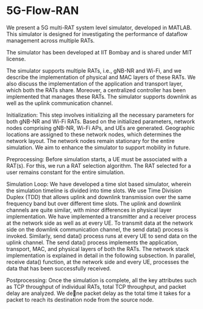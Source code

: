 # 5G-Flow-RAN

We present a 5G multi-RAT system level simulator, developed in MATLAB. This simulator is designed for investigating the performance of dataflow management across multiple RATs.

The simulator has been developed at IIT Bombay and is shared under MIT license.

The simulator supports multiple RATs, i.e., gNB-NR and Wi-Fi, and we describe the implementation of physical and MAC layers of these RATs. We also discuss the implementation of the application and transport layer, which both the RATs share. Moreover, a centralized controller has been implemented that manages these RATs. The simulator supports downlink as well as the uplink communication channel.

Initialization: This step involves initializing all the necessary parameters for both gNB-NR and Wi-Fi RATs. Based on the initialized parameters, network nodes comprising gNB-NR, Wi-Fi APs, and UEs are generated. Geographic locations are assigned to these network nodes, which determines the network layout. The network nodes remain stationary for the entire simulation. We aim to enhance the simulator to support mobility in future.

Preprocessing: Before simulation starts, a UE must be associated with a RAT(s). For this, we run a RAT selection algorithm. The RAT selected for a user remains constant for the entire simulation. 

Simulation Loop: We have developed a time slot based simulator, wherein the simulation timeline is divided into time slots. We use Time Division Duplex (TDD) that allows uplink and downlink transmission over the same frequency band but over different time slots. The uplink and downlink channels are quite similar, with minor differences in physical layer implementation. We have implemented a transmitter and a receiver process at the network side as well as at every UE. To transmit data at the network side on the downlink communication channel, the send data() process is invoked. Similarly, send data() process runs at every UE to send data on the uplink channel. The send data() process implements the application, transport, MAC, and physical layers of both the RATs. The network stack implementation is explained in detail in the following subsection. In parallel, receive data() function, at the network side and every UE, processes the data that has been successfully
received.

Postprocessing: Once the simulation is complete, all the key attributes such as TCP throughput of individual RATs, total TCP throughput, and packet delay are analyzed. We dene packet delay as the total time it takes for a packet to reach its destination node from the source node.
